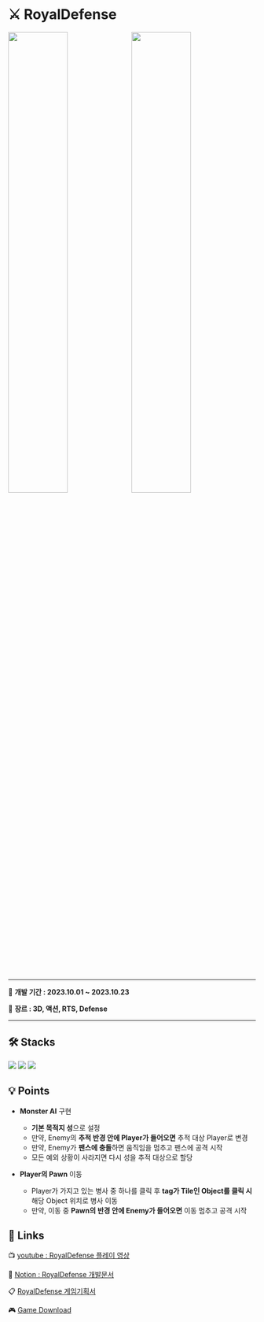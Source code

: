 # ⚔ RoyalDefense
<div>
 <img width="49%" src="https://github.com/LeeYuJoung/RoyalDefense/blob/main/Intro_Image.png">
 <img width="49%" src="https://github.com/LeeYuJoung/RoyalDefense/blob/main/InGame_Image.png">
</div>

*** 
📅 **개발 기간 : 2023.10.01 ~ 2023.10.23**
 
📌 **장르 : 3D, 액션, RTS, Defense**
***

## 🛠 Stacks
![](https://img.shields.io/badge/Windows-0078D6?style=for-the-badge&logo=windows&logoColor=white)
![](https://img.shields.io/badge/Unity-100000?style=for-the-badge&logo=unity&logoColor=white) 
![](https://img.shields.io/badge/C%23-239120?style=for-the-badge&logo=c-sharp&logoColor=white)

## 💡 Points
+ **Monster AI** 구현
  - **기본 목적지 성**으로 설정
  - 만약, Enemy의 **추적 반경 안에 Player가 들어오면** 추적 대상 Player로 변경
  - 만약, Enemy가 **팬스에 충돌**하면 움직임을 멈추고 팬스에 공격 시작
  - 모든 예외 상황이 사라지면 다시 성을 추적 대상으로 할당
    
 + **Player의 Pawn** 이동
   - Player가 가지고 있는 병사 중 하나를 클릭 후 **tag가 Tile인 Object를 클릭 시** 해당 Object 위치로 병사 이동
   - 만약, 이동 중 **Pawn의 반경 안에 Enemy가 들어오면** 이동 멈추고 공격 시작

## 🔗 Links
 📺 [youtube : RoyalDefense 플레이 영상](https://youtu.be/ZUyHROVLqVg)
 
 📒 [Notion : RoyalDefense 개발문서](https://www.notion.so/Royal-Defense-0e1e72b8a303413795e148e61015336c)

 📋 [RoyalDefense 게임기획서](https://drive.google.com/file/d/1OW9jdIzAGlB4QW5frjLavO0Xy3QqYEqs/view)

 🎮 [Game Download](https://drive.google.com/file/d/1wBIDSGRxLbNrVF3ClIWI2UlfkJuN0W_F/view)
